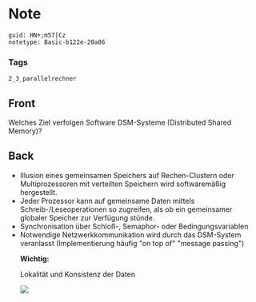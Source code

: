 # Note
```
guid: HN+;m57|Cz
notetype: Basic-b122e-20a86
```

### Tags
```
2_3_parallelrechner
```

## Front
Welches Ziel verfolgen Software DSM-Systeme (Distributed Shared Memory)?

## Back
<ul>
<li>Illusion eines gemeinsamen Speichers auf Rechen-Clustern oder Multiprozessoren mit verteilten Speichern wird softwaremäßig hergestellt.
</li>
<li> Jeder Prozessor kann auf gemeinsame Daten mittels Schreib-/Leseoperationen so zugreifen, als ob ein gemeinsamer globaler Speicher zur Verfügung stünde.</li>
<li>Synchronisation über Schloß-, Semaphor- oder Bedingungsvariablen
</li>
<li>Notwendige Netzwerkkommunikation wird durch das DSM-System veranlasst (Implementierung häufig "on top of" "message passing")
</li><ul>
</ul><b>Wichtig:</b></ul><ul>Lokalität und Konsistenz der Daten  </ul><ul>
<div><div><img src="paste-ba6846c4a3d2a67d85cada82276e628b0785cb0e.jpg">
</div><div>
</div></div></ul>
